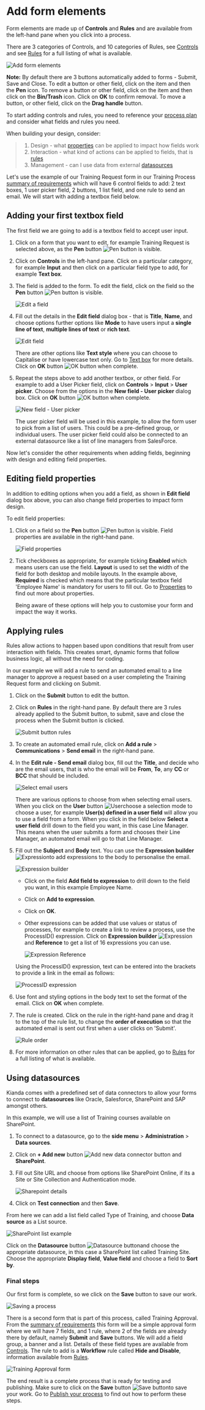 # Add form elements #

Form elements are made up of **Controls** and **Rules** and are available from the left-hand pane when you click into a process.

There are 3 categories of Controls, and 10 categories of Rules, see [Controls](/fields/readme.md) and see [Rules](/rules/readme2.md) for a full listing of what is available. 

![Add form elements](images/addelements.png)

**Note:** By default there are 3 buttons automatically added to forms - Submit, Save and Close. To edit a button or other field, click on the item and then the **Pen** icon. To remove a button or other field, click on the item and then click on the **Bin/Trash** icon. Click on **OK** to confirm removal. To move a button, or other field, click on the **Drag handle** button.



To start adding controls and rules, you need to reference your [process plan](processplan.md) and consider what fields and rules you need. 

When building your design, consider:

> 1. Design - what [properties](#editing-field-properties) can be applied to impact how fields work
> 2. Interaction - what kind of actions can be applied to fields, that is [rules](#applying-rules)
> 3. Management - can I use data from external [datasources](#using-datasources)

Let's use the example of our Training Request form in our Training Process [summary of requirements](processplan.md#summary-of-requirements) which will have 6 control fields to add: 2 text boxes, 1 user picker field, 2 buttons, 1 list field, and one rule to send an email. We will start with adding a textbox field below.





## Adding your first textbox field ##

The first field we are going to add is a textbox field to accept user input. 

1. Click on a form that you want to edit, for example Training Request is selected above, as the **Pen** button  ![Pen button](images/penicon.png) is visible.

2. Click on **Controls** in the left-hand pane. Click on a particular category, for example **Input** and then click on a particular field type to add, for example **Text box**.

3. The field is added to the form. To edit the field, click on the field so the **Pen** button  ![Pen button](images/penicon.png) is visible.

   ![Edit a field](images/fieldedit.png)

4. Fill out the details in the **Edit field** dialog box - that is **Title**, **Name**, and choose options further options like **Mode** to have users input a **single line of text**, **multiple lines of text** or **rich text**. 

   ![Edit field](images/editfield.png)

   There are other options like **Text style** where you can choose to Capitalise or have lowercase text only. Go to [Text box](fields/input/textbox.md) for more details. Click on **OK** button ![OK button](images/ok.png) when complete.

5. Repeat the steps above to add another textbox, or other field. For example to add a User Picker field, click on **Controls** > **Input** > **User picker**. Choose from the options in the **New field - User picker** dialog box.  Click on **OK** button ![OK button](images/ok.png) when complete.

   ![New field - User picker](images/userpicker.png)

   The user picker field will be used in this example, to allow the form user to pick from a list of users. This could be a pre-defined group, or individual users. The user picker field could also be connected to an external datasource like a list of line managers from SalesForce.

Now let's consider the other requirements when adding fields, beginning with design and editing field properties.



## Editing field properties

In addition to editing options when you add a field, as shown in **Edit field** dialog box above, you can also change field properties to impact form design.

To edit field properties:

1. Click on a field so the **Pen** button  ![Pen button](images/penicon.png) is visible. Field properties are available in the right-hand pane.

   ![Field properties](images/fieldproperties.png)

2. Tick checkboxes as appropriate, for example ticking **Enabled** which means users can use the field. **Layout** is used to set the width of the field for both desktop and mobile layouts. In the example above, **Required** is checked which means that the particular textbox field 'Employee Name' is mandatory for users to fill out. Go to [Properties](fields/properties.md) to find out more about properties.

   Being aware of these options will help you to customise your form and impact the way it works.

   

## Applying rules ##

Rules allow actions to happen based upon conditions that result from user interaction with fields. This creates smart, dynamic forms that follow business logic, all without the need for coding. 

In our example we will add a rule to send an automated email to a line manager to approve a request based on a user completing the Training Request form and clicking on Submit. 

1. Click on the **Submit** button to edit the button.

2. Click on **Rules** in the right-hand pane. By default there are 3 rules already applied to the Submit button, to submit, save and close the process when the Submit button is clicked.

   ![Submit button rules](images/submitrules.png)

3. To create an automated email rule, click on **Add a rule** > **Communications** > **Send email** in the right-hand pane.

4. In the **Edit rule - Send email** dialog box, fill out the **Title**, and decide who are the email users, that is who the email will be **From**, **To**, any **CC** or **BCC** that should be included.

   ![Select email users](images/emailusers.png)

   There are various options to choose from when selecting email users. When you click on the **User** button ![User](images/user.png)choose a selection mode to choose a user, for example **User(s) defined in a user field** will allow you to use a field from a form. When you click in the field below **Select a user field** drill down to the field you want, in this case Line Manager. This means when the user submits a form and chooses their Line Manager, an automated email will go to that Line Manager.

5. Fill out the **Subject** and **Body** text. You can use the **Expression builder** ![Expression](images/ellipsis.png)to add expressions to the body to personalise the email. 

   ![Expression builder](images/expressionbuilder.png)

   - Click on the field **Add field to expression** to drill down to the field you want, in this example Employee Name.

   - Click on **Add to expression**.

   - Click on **OK**.

   - Other expressions can be added that use values or status of processes, for example to create a link to review a process, use the ProcessID() expression. Click on **Expression builder** ![Expression](images/ellipsis.png)and **Reference** to get a list of 16 expressions you can use.

     ![Expression Reference](images/expressionreference.png)

   Using the ProcessID() expression, text can be entered into the brackets to provide a link in the email as follows:

   ![ProcessID expression](images/clickhere_frame.png)

6. Use font and styling options in the body text to set the format of the email. Click on **OK** when complete.

7. The rule is created. Click on the rule in the right-hand pane and drag it to the top of the rule list, to change the **order of execution** so that the automated email is sent out first when a user clicks on 'Submit'.

   ![Rule order](images/ruleorder.png)

8. For more information on other rules that can be applied, go to [Rules](/rules/readme2.md) for a full listing of what is available.



## Using datasources ##

Kianda comes with a predefined set of data connectors to allow your forms to connect to **datasources** like Oracle, Salesforce, SharePoint and SAP amongst others. 

In this example, we will use a list of Training courses available on SharePoint. 

1. To connect to a datasource, go to the **side menu** > **Administration** > **Data sources**.

1. Click on **+ Add new** button ![Add new data connector button](images/addnew.png) and **SharePoint**.

1. Fill out Site URL and choose from options like SharePoint Online, if its a Site or Site Collection and Authentication mode.

   ![Sharepoint details](images/sharepoint.png)

1. Click on **Test connection** and then **Save**.

From here we can add a list field called Type of Training, and choose **Data source** as a List source.

![SharePoint list example](images/traininglist.png)

Click on the **Datasource** button ![Datasource button](images/datasource.png)and choose the appropriate datasource, in this case a SharePoint list called Training Site. Choose the appropriate **Display field**, **Value field** and choose a field to **Sort by**.



### Final steps ###

Our first form is complete, so we click on the **Save** button to save our work.

![Saving a process](images/form1complete.png)

There is a second form that is part of this process, called Training Approval. From the  [summary of requirements](processplan.md#summary-of-requirements) this form will be a simple approval form where we will have 7 fields, and 1 rule, where 2 of the fields are already there by default, namely **Submit** and **Save** buttons. We will add a field group, a banner and a list. Details of these field types are available from [Controls](/fields/readme.md). The rule to add is a **Workflow** rule called **Hide and Disable**, information available from [Rules](/rules/readme2.md).

![Training Approval form](images/trainingapproval.png) 

The end result is a complete process that is ready for testing and publishing. Make sure to click on the **Save** button ![Save button](images/save.png)to save your work. Go to [Publish your process](processpublish.md) to find out how to perform these steps.

   